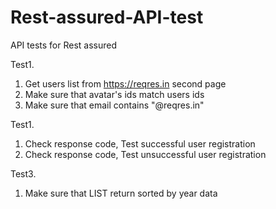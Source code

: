 # Rest-assured-API-test

API tests for Rest assured

Test1.
1. Get users list from https://reqres.in second page
2. Make sure that avatar's ids match users ids
3. Make sure that email contains "@reqres.in"

Test1.
1. Check response code, Test successful user registration
2. Check response code, Test unsuccessful user registration

Test3.
1. Make sure that LIST <RESOURCE> return sorted by year data
